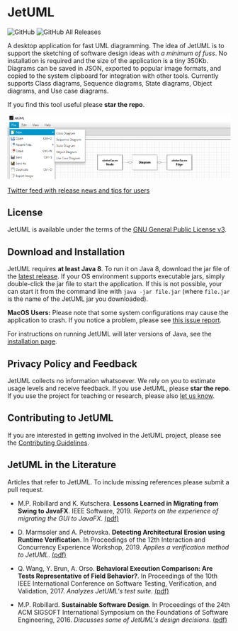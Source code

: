 # JetUML

![GitHub](https://img.shields.io/github/license/prmr/JetUML)
![GitHub All Releases](https://img.shields.io/github/downloads/prmr/JetUML/total)

A desktop application for fast UML diagramming. The idea of JetUML is to support the sketching of software design ideas *with a minimum of fuss*. No installation is required and the size of the application is a tiny 350Kb. Diagrams can be saved in JSON, exported to popular image formats, and copied to the system clipboard for integration with other tools. Currently supports Class diagrams, Sequence diagrams, State diagrams, Object diagrams, and Use case diagrams.

If you find this tool useful please **star the repo**.

![JetUML Class Diagram](docs/banner.png)

[Twitter feed with release news and tips for users](https://twitter.com/search?q=%40JetUML&src=typd&lang=en)

## License 

JetUML is available under the terms of the [GNU General Public License v3](https://www.gnu.org/licenses/gpl.html). 

## Download and Installation

JetUML requires **at least Java 8**. To run it on Java 8, download the jar file of the [latest release](https://github.com/prmr/JetUML/releases). If your OS environment supports executable jars, simply double-click the jar file to start the application. If this is not possible, your can start it from the command line with `java -jar file.jar` (where `file.jar` is the name of the JetUML jar you downloaded). 

**MacOS Users:** Please note that some system configurations may cause the application to crash. If you notice a problem, please see [this issue report](https://github.com/prmr/JetUML/issues/324).

For instructions on running JetUML will later versions of Java, see the [installation page](docs/install.md).


## Privacy Policy and Feedback

JetUML collects no information whatsoever. We rely on you to estimate usage levels and receive feedback. If you use JetUML, please **star the repo**. If you use the project for teaching or research, please also [let us know](mailto:jetuml@cs.mcgill.ca). 

## Contributing to JetUML

If you are interested in getting involved in the JetUML project, please see the [Contributing Guidelines](docs/CONTRIBUTING.md).

## JetUML in the Literature

Articles that refer to JetUML. To include missing references please submit a pull request.

* M.P. Robillard and K. Kutschera. **Lessons Learned in Migrating from Swing to JavaFX**. IEEE Software, 2019. *Reports on the experience of migrating the GUI to JavaFX*. [(pdf)](https://www.cs.mcgill.ca/~martin/papers/software2019.pdf)

* D. Marmsoler and A. Petrovska. **Detecting Architectural Erosion using Runtime Verification**. In Proceedings of the 12th Interaction and Concurrency Experience Workshop, 2019. *Applies a verification method to JetUML*. [(pdf)](https://www.researchgate.net/publication/333748317_Detecting_Architectural_Erosion_using_Runtime_Verification/download)

* Q. Wang, Y. Brun, A. Orso. **Behavioral Execution Comparison: Are Tests Representative of Field Behavior?**. In Proceedings of the 10th IEEE International Conference on Software Testing, Verification, and Validation, 2017. *Analyzes JetUML's test suite*. [(pdf)](https://people.cs.umass.edu/~brun/pubs/pubs/Wang17icst.pdf)

* 	M.P. Robillard. **Sustainable Software Design**. In Proceedings of the 24th ACM SIGSOFT International Symposium on the Foundations of Software Engineering, 2016. *Discusses some of JetUML's design decisions*. [(pdf)](https://www.cs.mcgill.ca/~martin/papers/fse2016.pdf)

